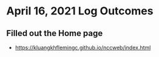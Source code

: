 # April 16, 2021 Log Outcomes
## Filled out the Home page
* https://kluangkhflemingc.github.io/nccweb/index.html
